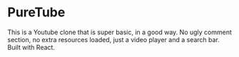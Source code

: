 # PureTube

This is a Youtube clone that is super basic, in a good way.
No ugly comment section, no extra resources loaded, just a video player and a search bar.
Built with React.
